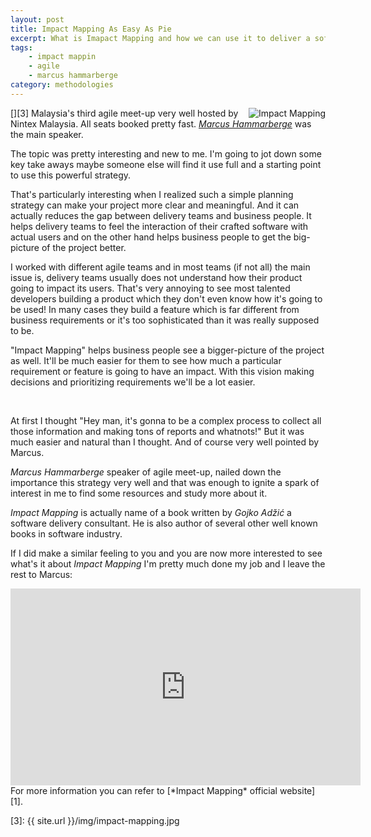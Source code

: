 ```yaml
---
layout: post
title: Impact Mapping As Easy As Pie
excerpt: What is Imapact Mapping and how we can use it to deliver a software which impacts rather than just ship it.
tags:
    - impact mappin
    - agile
    - marcus hammarberge
category: methodologies
---
```


[<img src="{{ site.url }}/img/impact-mapping-small.jpg" alt="Impact Mapping" align="right" />][3]
Malaysia's third agile meet-up very well hosted by Nintex Malaysia. All seats booked pretty fast. [*Marcus Hammarberge*][1] was the main speaker.

The topic was pretty interesting and new to me. I'm going to jot down some key take aways maybe someone else will find it use full and a starting point to use this powerful strategy.

That's particularly interesting when I realized such a simple planning strategy can make your project more clear and meaningful. And it can actually reduces the gap between delivery teams and business people. It helps delivery teams to feel the interaction of their crafted software with actual users and on the other hand helps business people to get the big-picture of the project better.

I worked with different agile teams and in most teams (if not all) the main issue is, delivery teams usually does not understand  how their product going to impact its users. That's very annoying to see most talented developers building a product which they don't even know how it's going to be used! In many cases they build a feature which is far different from business requirements or it's too sophisticated than it was really supposed to be.

"Impact Mapping" helps business people see a bigger-picture of the project as well. It'll be much easier for them to see how much a particular requirement or feature is going to have an impact. With this vision making decisions and prioritizing requirements we'll be a lot easier.

<div class="ads"> <ins class="adsbygoogle" style="display:block" data-ad-client="ca-pub-7360583392867579" data-ad-slot="4587256441" data-ad-format="horizontal"></ins> </div> <script> (adsbygoogle = window.adsbygoogle || []).push({}); </script>
<br />

At first I thought "Hey man, it's gonna to be a complex process to collect all those information and making tons of reports and whatnots!" But it was much easier and natural than I thought. And of course very well pointed by Marcus.

*Marcus Hammarberge* speaker of agile meet-up, nailed down the importance this strategy very well and that was enough to ignite a spark of interest in me to find some resources and study more about it.

*Impact Mapping* is actually name of a book written by *Gojko Adžić* a software delivery consultant. He is also author of several other well known books in software industry.

If I did make a similar feeling to you and you are now more interested to see what's it about *Impact Mapping* I'm pretty much done my job and I leave the rest to Marcus:

<iframe width="560" height="315" src="https://www.youtube.com/embed/_rjB5X3XY4E" frameborder="0" allowfullscreen></iframe>
<br />
For more information you can refer to [*Impact Mapping* official website][1].


[1]: http://www.marcusoft.net
[2]: http://www.impactmapping.org/
[3]: {{ site.url }}/img/impact-mapping.jpg
